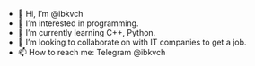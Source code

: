 - 👋 Hi, I’m @ibkvch
- 👀 I’m interested in programming.
- 🌱 I’m currently learning C++, Python.
- 💞️ I’m looking to collaborate on with IT companies to get a job.
- 📫 How to reach me: Telegram @ibkvch

<!---
ibkvch/ibkvch is a ✨ special ✨ repository because its `README.md` (this file) appears on your GitHub profile.
You can click the Preview link to take a look at your changes.
--->
